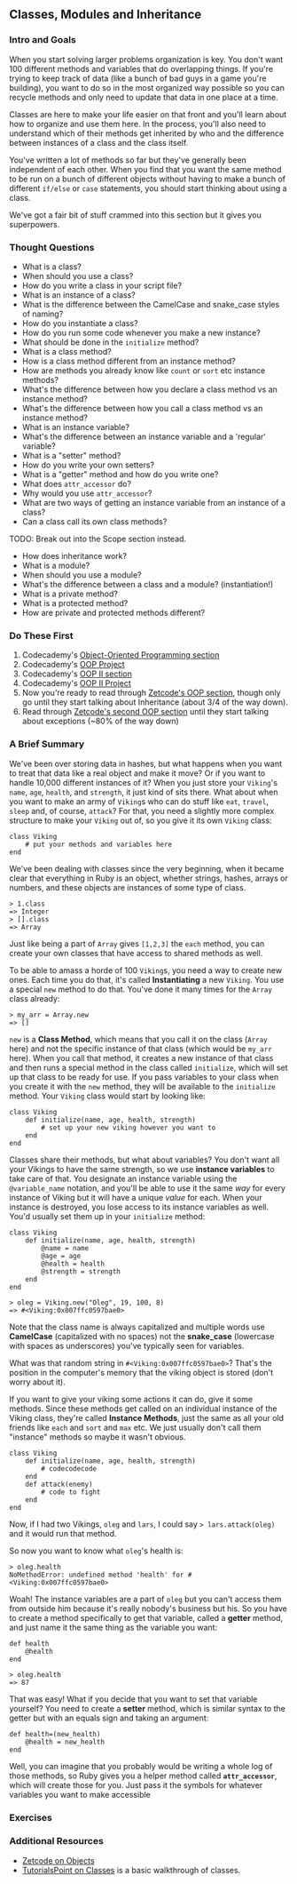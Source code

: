 
## Classes, Modules and Inheritance
### Intro and Goals

When you start solving larger problems organization is key.  You don't want 100 different methods and variables that do overlapping things.  If you're trying to keep track of data (like a bunch of bad guys in a game you're building), you want to do so in the most organized way possible so you can recycle methods and only need to update that data in one place at a time.

Classes are here to make your life easier on that front and you'll learn about how to organize and use them here.  In the process, you'll also need to understand which of their methods get inherited by who and the difference between instances of a class and the class itself.  

You've written a lot of methods so far but they've generally been independent of each other.  When you find that you want the same method to be run on a bunch of different objects without having to make a bunch of different `if/else` or `case` statements, you should start thinking about using a class.

We've got a fair bit of stuff crammed into this section but it gives you superpowers.

### Thought Questions
* What is a class?
* When should you use a class?
* How do you write a class in your script file?
* What is an instance of a class?
* What is the difference between the CamelCase and snake_case styles of naming?
* How do you instantiate a class?
* How do you run some code whenever you make a new instance?
* What should be done in the `initialize` method?
* What is a class method?
* How is a class method different from an instance method?
* How are methods you already know like `count` or `sort` etc instance methods?
* What's the difference between how you declare a class method vs an instance method?
* What's the difference between how you call a class method vs an instance method?
* What is an instance variable?
* What's the difference between an instance variable and a 'regular' variable?
* What is a "setter" method?
* How do you write your own setters?
* What is a "getter" method and how do you write one?
* What does `attr_accessor` do?
* Why would you use `attr_accessor`?
* What are two ways of getting an instance variable from an instance of a class?
* Can a class call its own class methods?

TODO: Break out into the Scope section instead.
* How does inheritance work?
* What is a module?
* When should you use a module?
* What's the difference between a class and a module? (instantiation!)
* What is a private method?
* What is a protected method?
* How are private and protected methods different?

### Do These First
1. Codecademy's [Object-Oriented Programming section](http://www.codecademy.com/courses/ruby-beginner-en-MFiQ6)
2. Codecademy's [OOP Project](http://www.codecademy.com/courses/ruby-beginner-en-X5wcR/0/1)
3. Codecademy's [OOP II section](http://www.codecademy.com/courses/ruby-beginner-en-zfe3o)
4. Codecademy's [OOP II Project](http://www.codecademy.com/courses/ruby-beginner-en-32cN3/0/1)
5. Now you're ready to read through [Zetcode's OOP section](http://zetcode.com/lang/rubytutorial/oop/), though only go until they start talking about Inheritance (about 3/4 of the way down).
6. Read through [Zetcode's second OOP section](http://zetcode.com/lang/rubytutorial/oop2/) until they start talking about exceptions (~80% of the way down)

### A Brief Summary

We've been over storing data in hashes, but what happens when you want to treat that data like a real object and make it move?  Or if you want to handle 10,000 different instances of it? When you just store your `Viking`'s `name`, `age`, `health`, and `strength`, it just kind of sits there.  What about when you want to make an army of `Viking`s who can do stuff like `eat`, `travel`, `sleep` and, of course, `attack`?  For that, you need a slightly more complex structure to make your `Viking` out of, so you give it its own `Viking` class:

    class Viking
        # put your methods and variables here
    end

We've been dealing with classes since the very beginning, when it became clear that everything in Ruby is an object, whether strings, hashes, arrays or numbers, and these objects are instances of some type of class.  

    > 1.class
    => Integer
    > [].class
    => Array

Just like being a part of `Array` gives `[1,2,3]` the `each` method, you can create your own classes that have access to shared methods as well.  

To be able to amass a horde of 100 `Viking`s, you need a way to create new ones.  Each time you do that, it's called **Instantiating** a new `Viking`.  You use a special `new` method to do that.  You've done it many times for the `Array` class already:

    > my_arr = Array.new
    => []

`new` is a **Class Method**, which means that you call it on the class (`Array` here) and not the specific instance of that class (which would be `my_arr` here).  When you call that method, it creates a new instance of that class and then runs a special method in the class called `initialize`, which will set up that class to be ready for use.  If you pass variables to your class when you create it with the `new` method, they will be available to the `initialize` method.  Your `Viking` class would start by looking like:

    class Viking
        def initialize(name, age, health, strength)
            # set up your new viking however you want to
        end
    end

Classes share their methods, but what about variables?  You don't want all your Vikings to have the same strength, so we use **instance variables** to take care of that.  You designate an instance variable using the `@variable_name` notation, and you'll be able to use it the same *way* for every instance of Viking but it will have a unique *value* for each.  When your instance is destroyed, you lose access to its instance variables as well.  You'd usually set them up in your `initialize` method:

    class Viking
        def initialize(name, age, health, strength)
            @name = name
            @age = age
            @health = health
            @strength = strength
        end
    end

    > oleg = Viking.new("Oleg", 19, 100, 8)
    => #<Viking:0x007ffc0597bae0>

Note that the class name is always capitalized and multiple words use **CamelCase** (capitalized with no spaces) not the **snake_case** (lowercase with spaces as underscores) you've typically seen for variables.

What was that random string in `#<Viking:0x007ffc0597bae0>`?  That's the position in the computer's memory that the viking object is stored (don't worry about it).

If you want to give your viking some actions it can do, give it some methods.  Since these methods get called on an individual instance of the Viking class, they're called **Instance Methods**, just the same as all your old friends like `each` and `sort` and `max` etc.  We just usually don't call them "instance" methods so maybe it wasn't obvious.

    class Viking
        def initialize(name, age, health, strength)
            # codecodecode
        end
        def attack(enemy)
            # code to fight
        end
    end

Now, if I had two Vikings, `oleg` and `lars`, I could say `> lars.attack(oleg)` and it would run that method. 

So now you want to know what `oleg`'s health is:

    > oleg.health
    NoMethodError: undefined method 'health' for #<Viking:0x007ffc0597bae0>

Woah! The instance variables are a part of `oleg` but you can't access them from outside him because it's really nobody's business but his.  So you have to create a method specifically to get that variable, called a **getter** method, and just name it the same thing as the variable you want:

    def health
        @health
    end

    > oleg.health
    => 87

That was easy!  What if you decide that you want to set that variable yourself?  You need to create a **setter** method, which is similar syntax to the getter but with an equals sign and taking an argument:

    def health=(new_health)
        @health = new_health
    end

Well, you can imagine that you probably would be writing a whole log of those methods, so Ruby gives you a helper method called **`attr_accessor`**, which will create those for you.  Just pass it the symbols for whatever variables you want to make accessible

### Exercises
### Additional Resources
* [Zetcode on Objects](http://zetcode.com/lang/rubytutorial/objects/)
* [TutorialsPoint on Classes](http://www.tutorialspoint.com/ruby/ruby_classes.htm) is a basic walkthrough of classes.















